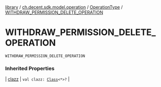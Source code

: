 [library](../../index.md) / [ch.decent.sdk.model.operation](../index.md) / [OperationType](index.md) / [WITHDRAW_PERMISSION_DELETE_OPERATION](./-w-i-t-h-d-r-a-w_-p-e-r-m-i-s-s-i-o-n_-d-e-l-e-t-e_-o-p-e-r-a-t-i-o-n.md)

# WITHDRAW_PERMISSION_DELETE_OPERATION

`WITHDRAW_PERMISSION_DELETE_OPERATION`

### Inherited Properties

| [clazz](clazz.md) | `val clazz: `[`Class`](http://docs.oracle.com/javase/6/docs/api/java/lang/Class.html)`<*>?` |

